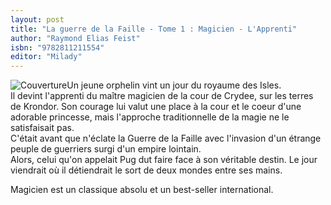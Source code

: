 ```yaml
---
layout: post
title: "La guerre de la Faille - Tome 1 : Magicien - L'Apprenti"
author: "Raymond Elias Feist"
isbn: "9782811211554"
editor: "Milady"
---
```

![Couverture](/img/9782811211554.jpg)Un jeune orphelin vint un jour du royaume des Isles.  
Il devint l'apprenti du maître magicien de la cour de Crydee, sur les terres de Krondor. Son courage lui valut une place à la cour et le coeur d'une adorable princesse, mais l'approche traditionnelle de la magie ne le satisfaisait pas.  
C'était avant que n'éclate la Guerre de la Faille avec l'invasion d'un étrange peuple de guerriers surgi d'un empire lointain.  
Alors, celui qu'on appelait Pug dut faire face à son véritable destin. Le jour viendrait où il détiendrait le sort de deux mondes entre ses mains.

Magicien est un classique absolu et un best-seller international.
